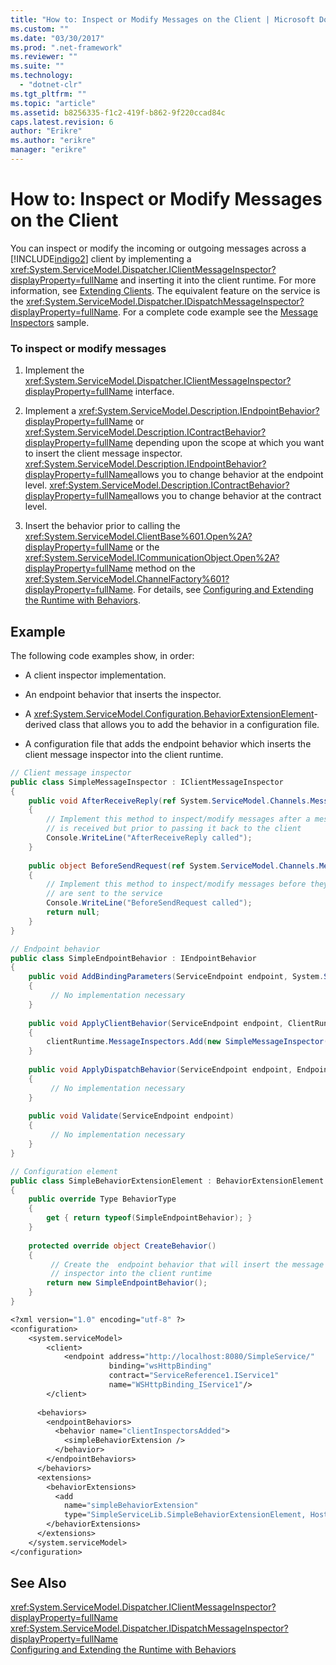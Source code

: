 ```yaml
---
title: "How to: Inspect or Modify Messages on the Client | Microsoft Docs"
ms.custom: ""
ms.date: "03/30/2017"
ms.prod: ".net-framework"
ms.reviewer: ""
ms.suite: ""
ms.technology: 
  - "dotnet-clr"
ms.tgt_pltfrm: ""
ms.topic: "article"
ms.assetid: b8256335-f1c2-419f-b862-9f220ccad84c
caps.latest.revision: 6
author: "Erikre"
ms.author: "erikre"
manager: "erikre"
---
```

# How to: Inspect or Modify Messages on the Client
You can inspect or modify the incoming or outgoing messages across a [!INCLUDE[indigo2](../../../../includes/indigo2-md.md)] client by implementing a <xref:System.ServiceModel.Dispatcher.IClientMessageInspector?displayProperty=fullName> and inserting it into the client runtime. For more information, see [Extending Clients](../../../../docs/framework/wcf/extending/extending-clients.md). The equivalent feature on the service is the <xref:System.ServiceModel.Dispatcher.IDispatchMessageInspector?displayProperty=fullName>. For a complete code example see the [Message Inspectors](../../../../docs/framework/wcf/samples/message-inspectors.md) sample.  
  
### To inspect or modify messages  
  
1.  Implement the <xref:System.ServiceModel.Dispatcher.IClientMessageInspector?displayProperty=fullName> interface.  
  
2.  Implement a <xref:System.ServiceModel.Description.IEndpointBehavior?displayProperty=fullName> or <xref:System.ServiceModel.Description.IContractBehavior?displayProperty=fullName> depending upon the scope at which you want to insert the client message inspector. <xref:System.ServiceModel.Description.IEndpointBehavior?displayProperty=fullName>allows you to change behavior at the endpoint level. <xref:System.ServiceModel.Description.IContractBehavior?displayProperty=fullName>allows you to change behavior at the contract level.  
  
3.  Insert the behavior prior to calling the <xref:System.ServiceModel.ClientBase%601.Open%2A?displayProperty=fullName> or the <xref:System.ServiceModel.ICommunicationObject.Open%2A?displayProperty=fullName> method on the <xref:System.ServiceModel.ChannelFactory%601?displayProperty=fullName>. For details, see [Configuring and Extending the Runtime with Behaviors](../../../../docs/framework/wcf/extending/configuring-and-extending-the-runtime-with-behaviors.md).  
  
## Example  
 The following code examples show, in order:  
  
-   A client inspector implementation.  
  
-   An endpoint behavior that inserts the inspector.  
  
-   A <xref:System.ServiceModel.Configuration.BehaviorExtensionElement>- derived class that allows you to add the behavior in a configuration file.  
  
-   A configuration file that adds the endpoint behavior which inserts the client message inspector into the client runtime.  
  
```csharp  
// Client message inspector  
public class SimpleMessageInspector : IClientMessageInspector  
{  
    public void AfterReceiveReply(ref System.ServiceModel.Channels.Message reply, object correlationState)  
    {  
        // Implement this method to inspect/modify messages after a message  
        // is received but prior to passing it back to the client   
        Console.WriteLine("AfterReceiveReply called");  
    }  
  
    public object BeforeSendRequest(ref System.ServiceModel.Channels.Message request, IClientChannel channel)  
    {  
        // Implement this method to inspect/modify messages before they   
        // are sent to the service  
        Console.WriteLine("BeforeSendRequest called");  
        return null;  
    }  
}  
```  
  
```csharp  
// Endpoint behavior  
public class SimpleEndpointBehavior : IEndpointBehavior  
{  
    public void AddBindingParameters(ServiceEndpoint endpoint, System.ServiceModel.Channels.BindingParameterCollection bindingParameters)  
    {  
         // No implementation necessary  
    }  
  
    public void ApplyClientBehavior(ServiceEndpoint endpoint, ClientRuntime clientRuntime)  
    {  
        clientRuntime.MessageInspectors.Add(new SimpleMessageInspector());  
    }  
  
    public void ApplyDispatchBehavior(ServiceEndpoint endpoint, EndpointDispatcher endpointDispatcher)  
    {  
         // No implementation necessary  
    }  
  
    public void Validate(ServiceEndpoint endpoint)  
    {  
         // No implementation necessary  
    }  
}  
```  
  
```csharp  
// Configuration element   
public class SimpleBehaviorExtensionElement : BehaviorExtensionElement  
{  
    public override Type BehaviorType  
    {  
        get { return typeof(SimpleEndpointBehavior); }  
    }  
  
    protected override object CreateBehavior()  
    {  
         // Create the  endpoint behavior that will insert the message  
         // inspector into the client runtime  
        return new SimpleEndpointBehavior();  
    }  
}  
```  
  
```vb  
<?xml version="1.0" encoding="utf-8" ?>  
<configuration>  
    <system.serviceModel>  
        <client>  
            <endpoint address="http://localhost:8080/SimpleService/"   
                      binding="wsHttpBinding"  
                      contract="ServiceReference1.IService1"  
                      name="WSHttpBinding_IService1"/>  
        </client>  
  
      <behaviors>  
        <endpointBehaviors>  
          <behavior name="clientInspectorsAdded">  
            <simpleBehaviorExtension />  
          </behavior>  
        </endpointBehaviors>  
      </behaviors>  
      <extensions>  
        <behaviorExtensions>  
          <add  
            name="simpleBehaviorExtension"  
            type="SimpleServiceLib.SimpleBehaviorExtensionElement, Host, Version=0.0.0.0, Culture=neutral, PublicKeyToken=null"/>  
        </behaviorExtensions>  
      </extensions>  
    </system.serviceModel>  
</configuration>  
```  
  
## See Also  
 <xref:System.ServiceModel.Dispatcher.IClientMessageInspector?displayProperty=fullName>   
 <xref:System.ServiceModel.Dispatcher.IDispatchMessageInspector?displayProperty=fullName>   
 [Configuring and Extending the Runtime with Behaviors](../../../../docs/framework/wcf/extending/configuring-and-extending-the-runtime-with-behaviors.md)
